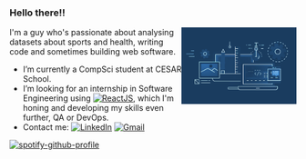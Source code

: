 ### Hello there!!

<img width="40%" align="right" alt="Web Development stock picture" src="webdev.jpg" />

I'm a guy who's passionate about analysing datasets about sports and health, writing code and sometimes building web software.

- I’m currently a CompSci student at CESAR School.
- I’m looking for an internship in Software Engineering using [![ReactJS](https://img.shields.io/badge/react-%2320232a.svg?style=flat&logo=react&logoColor=%2361DAFB)](https://react.dev), which I'm honing and developing my skills even further, QA or DevOps.
- Contact me: [![LinkedIn](https://img.shields.io/badge/linkedin-%230077B5.svg?style=flat&logo=linkedin&logoColor=white)](https://www.linkedin.com/in/caiocbcouto/) [![Gmail](https://img.shields.io/badge/Gmail-D14836?style=flat&logo=gmail&logoColor=white)](mailto:caiobarretocouto4@gmail.com)

[![spotify-github-profile](https://spotify-github-profile.vercel.app/api/view?uid=xdzjs9j5elunwi5mavd42euo3&cover_image=true&theme=natemoo-re&show_offline=false&background_color=000000&interchange=false&bar_color=53b14f&bar_color_cover=false)](https://spotify-github-profile.vercel.app/api/view?uid=xdzjs9j5elunwi5mavd42euo3&redirect=true)
